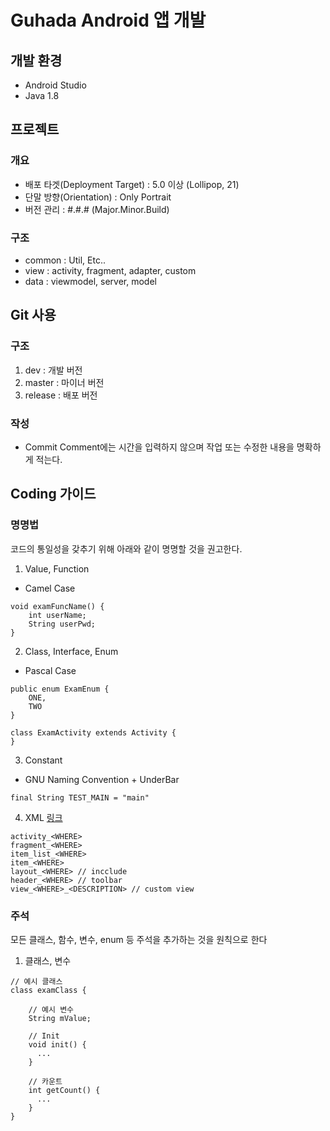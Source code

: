 # Guhada Android 앱 개발

## 개발 환경
- Android Studio
- Java 1.8

## 프로젝트
### 개요
- 배포 타겟(Deployment Target) : 5.0 이상 (Lollipop, 21)
- 단말 방향(Orientation) : Only Portrait
- 버전 관리 :  #.#.# (Major.Minor.Build)

### 구조
- common : Util, Etc..
- view : activity, fragment, adapter, custom
- data : viewmodel, server, model

## Git 사용
### 구조
1. dev : 개발 버전
2. master : 마이너 버전
3. release : 배포 버전
### 작성
- Commit Comment에는 시간을 입력하지 않으며 작업 또는 수정한 내용을 명확하게 적는다.

## Coding 가이드
### 명명법
코드의 통일성을 갖추기 위해 아래와 같이 명명할 것을 권고한다.

1. Value, Function
- Camel Case
```
void examFuncName() {
    int userName;
    String userPwd;
}
```

2. Class, Interface, Enum
- Pascal Case
```
public enum ExamEnum {
    ONE,
    TWO
}
```
```
class ExamActivity extends Activity {
}
```

3. Constant
- GNU Naming Convention + UnderBar
```
final String TEST_MAIN = "main"
```

4. XML [링크](https://jeroenmols.com/blog/2016/03/07/resourcenaming/)
```
activity_<WHERE>
fragment_<WHERE>
item_list_<WHERE>
item_<WHERE>
layout_<WHERE> // incclude
header_<WHERE> // toolbar
view_<WHERE>_<DESCRIPTION> // custom view
```

### 주석
모든 클래스, 함수, 변수, enum 등 주석을 추가하는 것을 원칙으로 한다
1. 클래스, 변수
```
// 예시 클래스
class examClass {

    // 예시 변수
    String mValue;

    // Init
    void init() {
      ...
    }

    // 카운트
    int getCount() {
      ...
    }
}
```
